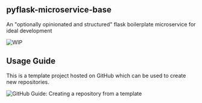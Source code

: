 pyflask-microservice-base
------------------------------------------------------------------------------
An "optionally opinionated and structured" flask boilerplate microservice for ideal development

![WIP](https://img.shields.io/badge/%20%F0%9F%9A%A7%20-Work%20in%20progress-important)

Usage Guide
------------------------------------------------------------------------------
This is a template project hosted on GitHub which can be used to create new repositories.

![GitHub Guide: Creating a repository from a template](https://docs.github.com/en/github/creating-cloning-and-archiving-repositories/creating-a-repository-from-a-template)


